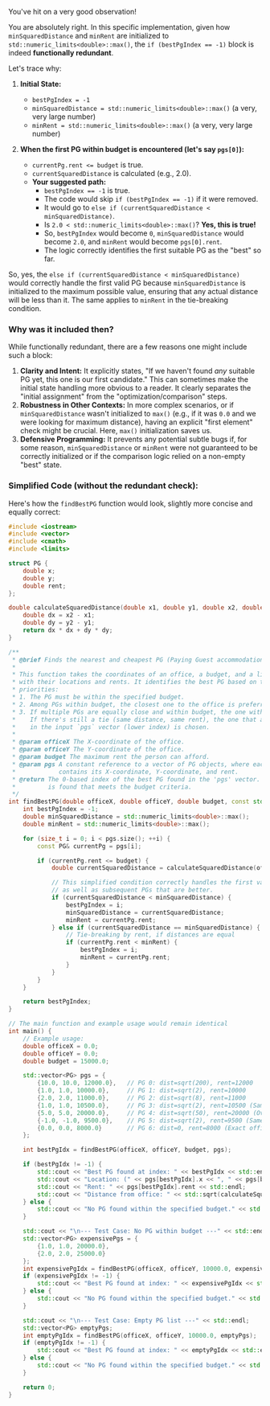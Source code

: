 You've hit on a very good observation!

You are absolutely right. In this specific implementation, given how `minSquaredDistance` and `minRent` are initialized to `std::numeric_limits<double>::max()`, the `if (bestPgIndex == -1)` block is indeed **functionally redundant**.

Let's trace why:

1.  **Initial State:**
    *   `bestPgIndex = -1`
    *   `minSquaredDistance = std::numeric_limits<double>::max()` (a very, very large number)
    *   `minRent = std::numeric_limits<double>::max()` (a very, very large number)

2.  **When the first PG within budget is encountered (let's say `pgs[0]`):**
    *   `currentPg.rent <= budget` is true.
    *   `currentSquaredDistance` is calculated (e.g., 2.0).
    *   **Your suggested path:**
        *   `bestPgIndex == -1` is true.
        *   The code would skip `if (bestPgIndex == -1)` if it were removed.
        *   It would go to `else if (currentSquaredDistance < minSquaredDistance)`.
        *   Is `2.0 < std::numeric_limits<double>::max()`? **Yes, this is true!**
        *   So, `bestPgIndex` would become `0`, `minSquaredDistance` would become `2.0`, and `minRent` would become `pgs[0].rent`.
        *   The logic correctly identifies the first suitable PG as the "best" so far.

So, yes, the `else if (currentSquaredDistance < minSquaredDistance)` would correctly handle the first valid PG because `minSquaredDistance` is initialized to the maximum possible value, ensuring that any actual distance will be less than it. The same applies to `minRent` in the tie-breaking condition.

### Why was it included then?

While functionally redundant, there are a few reasons one might include such a block:

1.  **Clarity and Intent:** It explicitly states, "If we haven't found *any* suitable PG yet, this one is our first candidate." This can sometimes make the initial state handling more obvious to a reader. It clearly separates the "initial assignment" from the "optimization/comparison" steps.
2.  **Robustness in Other Contexts:** In more complex scenarios, or if `minSquaredDistance` wasn't initialized to `max()` (e.g., if it was `0.0` and we were looking for maximum distance), having an explicit "first element" check might be crucial. Here, `max()` initialization saves us.
3.  **Defensive Programming:** It prevents any potential subtle bugs if, for some reason, `minSquaredDistance` or `minRent` were not guaranteed to be correctly initialized or if the comparison logic relied on a non-empty "best" state.

### Simplified Code (without the redundant check):

Here's how the `findBestPG` function would look, slightly more concise and equally correct:

```cpp
#include <iostream>
#include <vector>
#include <cmath>
#include <limits>

struct PG {
    double x;
    double y;
    double rent;
};

double calculateSquaredDistance(double x1, double y1, double x2, double y2) {
    double dx = x2 - x1;
    double dy = y2 - y1;
    return dx * dx + dy * dy;
}

/**
 * @brief Finds the nearest and cheapest PG (Paying Guest accommodation) within a given budget.
 *
 * This function takes the coordinates of an office, a budget, and a list of PGs
 * with their locations and rents. It identifies the best PG based on the following
 * priorities:
 * 1. The PG must be within the specified budget.
 * 2. Among PGs within budget, the closest one to the office is preferred.
 * 3. If multiple PGs are equally close and within budget, the one with the lowest rent is preferred.
 *    If there's still a tie (same distance, same rent), the one that appears earlier
 *    in the input `pgs` vector (lower index) is chosen.
 *
 * @param officeX The X-coordinate of the office.
 * @param officeY The Y-coordinate of the office.
 * @param budget The maximum rent the person can afford.
 * @param pgs A constant reference to a vector of PG objects, where each PG object
 *            contains its X-coordinate, Y-coordinate, and rent.
 * @return The 0-based index of the best PG found in the 'pgs' vector. Returns -1 if no PG
 *         is found that meets the budget criteria.
 */
int findBestPG(double officeX, double officeY, double budget, const std::vector<PG>& pgs) {
    int bestPgIndex = -1;
    double minSquaredDistance = std::numeric_limits<double>::max();
    double minRent = std::numeric_limits<double>::max();

    for (size_t i = 0; i < pgs.size(); ++i) {
        const PG& currentPg = pgs[i];

        if (currentPg.rent <= budget) {
            double currentSquaredDistance = calculateSquaredDistance(officeX, officeY, currentPg.x, currentPg.y);

            // This simplified condition correctly handles the first valid PG
            // as well as subsequent PGs that are better.
            if (currentSquaredDistance < minSquaredDistance) {
                bestPgIndex = i;
                minSquaredDistance = currentSquaredDistance;
                minRent = currentPg.rent;
            } else if (currentSquaredDistance == minSquaredDistance) {
                // Tie-breaking by rent, if distances are equal
                if (currentPg.rent < minRent) {
                    bestPgIndex = i;
                    minRent = currentPg.rent;
                }
            }
        }
    }

    return bestPgIndex;
}

// The main function and example usage would remain identical
int main() {
    // Example usage:
    double officeX = 0.0;
    double officeY = 0.0;
    double budget = 15000.0;

    std::vector<PG> pgs = {
        {10.0, 10.0, 12000.0},   // PG 0: dist=sqrt(200), rent=12000
        {1.0, 1.0, 10000.0},     // PG 1: dist=sqrt(2), rent=10000
        {2.0, 2.0, 11000.0},     // PG 2: dist=sqrt(8), rent=11000
        {1.0, 1.0, 10500.0},     // PG 3: dist=sqrt(2), rent=10500 (Same distance as PG1, but more expensive)
        {5.0, 5.0, 20000.0},     // PG 4: dist=sqrt(50), rent=20000 (Over budget)
        {-1.0, -1.0, 9500.0},    // PG 5: dist=sqrt(2), rent=9500 (Same distance as PG1 & PG3, but cheapest among them)
        {0.0, 0.0, 8000.0}       // PG 6: dist=0, rent=8000 (Exact office location, within budget - this should be the best)
    };

    int bestPgIdx = findBestPG(officeX, officeY, budget, pgs);

    if (bestPgIdx != -1) {
        std::cout << "Best PG found at index: " << bestPgIdx << std::endl;
        std::cout << "Location: (" << pgs[bestPgIdx].x << ", " << pgs[bestPgIdx].y << ")" << std::endl;
        std::cout << "Rent: " << pgs[bestPgIdx].rent << std::endl;
        std::cout << "Distance from office: " << std::sqrt(calculateSquaredDistance(officeX, officeY, pgs[bestPgIdx].x, pgs[bestPgIdx].y)) << std::endl;
    } else {
        std::cout << "No PG found within the specified budget." << std::endl;
    }

    std::cout << "\n--- Test Case: No PG within budget ---" << std::endl;
    std::vector<PG> expensivePgs = {
        {1.0, 1.0, 20000.0},
        {2.0, 2.0, 25000.0}
    };
    int expensivePgIdx = findBestPG(officeX, officeY, 10000.0, expensivePgs);
    if (expensivePgIdx != -1) {
        std::cout << "Best PG found at index: " << expensivePgIdx << std::endl;
    } else {
        std::cout << "No PG found within the specified budget." << std::endl;
    }

    std::cout << "\n--- Test Case: Empty PG list ---" << std::endl;
    std::vector<PG> emptyPgs;
    int emptyPgIdx = findBestPG(officeX, officeY, 10000.0, emptyPgs);
    if (emptyPgIdx != -1) {
        std::cout << "Best PG found at index: " << emptyPgIdx << std::endl;
    } else {
        std::cout << "No PG found within the specified budget." << std::endl;
    }

    return 0;
}
```